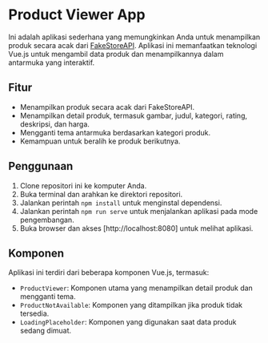 # Product Viewer App

Ini adalah aplikasi sederhana yang memungkinkan Anda untuk menampilkan produk secara acak dari [FakeStoreAPI](https://fakestoreapi.com/). Aplikasi ini memanfaatkan teknologi Vue.js untuk mengambil data produk dan menampilkannya dalam antarmuka yang interaktif.

## Fitur

- Menampilkan produk secara acak dari FakeStoreAPI.
- Menampilkan detail produk, termasuk gambar, judul, kategori, rating, deskripsi, dan harga.
- Mengganti tema antarmuka berdasarkan kategori produk.
- Kemampuan untuk beralih ke produk berikutnya.

## Penggunaan

1. Clone repositori ini ke komputer Anda.
2. Buka terminal dan arahkan ke direktori repositori.
3. Jalankan perintah `npm install` untuk menginstal dependensi.
4. Jalankan perintah `npm run serve` untuk menjalankan aplikasi pada mode pengembangan.
5. Buka browser dan akses [http://localhost:8080] untuk melihat aplikasi.

## Komponen

Aplikasi ini terdiri dari beberapa komponen Vue.js, termasuk:

- `ProductViewer`: Komponen utama yang menampilkan detail produk dan mengganti tema.
- `ProductNotAvailable`: Komponen yang ditampilkan jika produk tidak tersedia.
- `LoadingPlaceholder`: Komponen yang digunakan saat data produk sedang dimuat.
